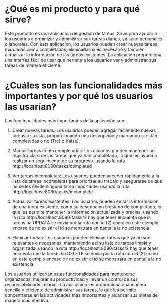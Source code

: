 # ¿Qué es mi producto y para qué sirve?
Este producto es una aplicación de gestión de tareas. 
Sirve para ayudar a los usuarios a organizar y administrar sus tareas diarias, ya sean personales o laborales. Con esta aplicación, los usuarios pueden crear nuevas tareas, marcarlas como completadas, eliminarlas si es necesario y también actualizar la información de las tareas existentes. La aplicación proporciona una interfaz fácil de usar que permite a los usuarios ver y administrar sus tareas de manera eficiente.

# ¿Cuáles son las funcionalidades más importantes y por qué los usuarios las usarían?
Las funcionalidades más importantes de la aplicación son:

1. Crear nuevas tareas: Los usuarios pueden agregar fácilmente nuevas tareas a su lista, proporcionando una descripción y marcando si están completadas o no (Tre) o (false).

2. Marcar tareas como completadas: Los usuarios pueden mantener un registro claro de las tareas que ya han completado, lo que les ayuda a realizar un seguimiento de su progreso.
usando la ruta http://localhost:8080/tasks/completed

3. Ver tareas incompletas: Los usuarios pueden acceder rápidamente a la lista de tareas incompletas para priorizar su trabajo y asegurarse de que no se les olvide ninguna tarea importante.
usando la ruta http://localhost:8080/tasks/incomplete

4. Actualizar tareas existentes: Los usuarios pueden editar la información de una tarea existente, como su descripción o estado de completado, lo que les permite mantener la información actualizada y precisa.
usando la ruta http://localhost:8080/tasks/2  hay que tener encuenta que la tareas ha UPDATA se envia por la ruta con id (2) como en este ejemplo encaso de no existir el id se monstrara en pantalla la no existencia

5. Eliminar tareas: Los usuarios pueden eliminar tareas que ya no son relevantes o necesarias, manteniendo así su lista de tareas limpia y organizada.
usando la ruta http://localhost:8080/tasks/2 hay que tener encuenta que la tareas ha DELETE se envia por la ruta con id (2) como en este ejemplo encaso de no existir el id se monstrara en pantalla la no existencia

Los usuarios utilizarían estas funcionalidades para mantenerse organizados, mejorar su productividad y llevar un control de sus responsabilidades diarias. La aplicación les proporciona una manera sencilla y eficiente de administrar sus tareas, lo que les permite concentrarse en las actividades más importantes y alcanzar sus metas de manera más efectiva.